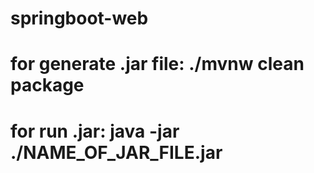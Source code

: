 # springboot-web
# for generate .jar file: ./mvnw clean package
# for run .jar: java -jar ./NAME_OF_JAR_FILE.jar
